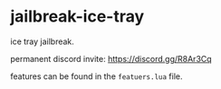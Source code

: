 # jailbreak-ice-tray

ice tray jailbreak.

permanent discord invite: https://discord.gg/R8Ar3Cq

features can be found in the `featuers.lua` file.
